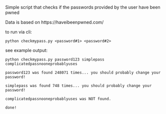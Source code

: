 <p>Simple script that checks if the passwords provided by the user have been pwned</p>
<p>Data is based on https://haveibeenpwned.com/</p>


to run via cli:
```
python checkmypass.py <password#1> <password#2>
```

see example output:
```
python checkmypass.py password123 simplepass complicatedpassnooneprobablyuses
```
```
password123 was found 248071 times... you should probably change your password!

simplepass was found 748 times... you should probably change your password!

complicatedpassnooneprobablyuses was NOT found.

done!
```
